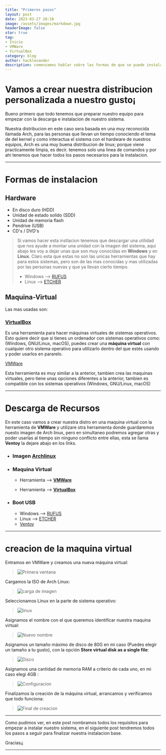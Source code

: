 ```yaml
---
title: "Primeros pasos"
layout: post
date: 2023-03-27 20:10
image: /assets/images/markdown.jpg
headerImage: false
star: true
tag:
- Inicio
- VMWare
- VirtualBox
category: blog
author: hacklexander
description: comenzamos hablar sobre las formas de que se puede instalar la imagen de Arch
---
```




# Vamos a crear nuestra distribucion personalizada a nuestro gusto¡

Bueno primero que todo tenemos que preparar nuestro equipo para empezar con la descarga e instalacion de nuestro sistema.

Nuestra distribucion en este caso sera basada en una muy reconocida llamada Arch, para las personas que llevan un tiempo conociendo el tema de del kernel y como interactua el sistema con el hardware de nuestros equipos, Arch es una muy buena distribucion de linux; porque viene practicamente limpia, es decir. tenemos solo una linea de comandos y por ahi tenemos que hacer todos los pasos necesarios para la instalacion.

---
# Formas de instalacion

## Hardware
- En disco duro (HDD)
- Unidad de estado solido (SDD)
- Unidad de memoria flash
- Pendrive (USB)
- CD's / DVD's

>Si vamos hacer esta instlacion tenemos que descargar una utilidad que nos ayude a montar una unidad con la imagen del sistema, aqui abajo les voy a dejar unas que son muy conocidas en **Windows** y en **Linux**.
Claro esta que estas no son las unicas herramientas que hay para estos sistemas, pero son de las mas conocidas y mas utilizadas por las personas nuevas y que ya llevan cierto tiempo.
>- Windows --> [RUFUS](https://rufus.ie/es/)
>- Linux --> [ETCHER](https://www.balena.io/etcher)

## Maquina-Virtual
Las mas usadas son:

### [VirtualBox](https://www.virtualbox.org/)

Es una herramienta para hacer máquinas virtuales de sistemas operativos. Esto quiere decir que si tienes un ordenador con sistemas operativos como: (Windows, GNU/Linux, macOS), puedes crear una **máquina virtual** con cualquier otro sistema operativo para utilizarlo dentro del que estés usando y poder usarlos en pararelo.

[VMWare](https://www.vmware.com/)

Esta herramienta es muy similar a la anterior, tambien crea las maquinas virtuales, pero tiene unas opciones diferentes a la anterior, tambien es compatible con los sistemas operativos (Windows, GNU/Linux, macOS)

---

# Descarga de Recursos

En este caso vamos a crear nuestra distro en una maquina virtual con la herramienta de **VMWare** y utilizare otra herramienta donde guardaremos nuesto imagen de Arch linux, pero en simultaneo podremos agregar otras y poder usarlas al tiempo sin ninguno conflicto entre ellas, esta se llama **Ventoy** la dejare abajo en los links.

- ### Imagen [Archlinux](https://archlinux.org/download/)


- ### Maquina Virtual

    - Herramienta --> [**VMWare**](https://customerconnect.vmware.com/downloads/details?downloadGroup=WKST-PLAYER-1701&productId=1377&rPId=100675)

    - Herramienta --> [**VirtualBox**](https://www.virtualbox.org/wiki/Downloads)

- ### Boot USB
    - Windows --> [RUFUS](https://rufus.ie/downloads/)
    - Linux --> [ETCHER](https://www.balena.io/)
    - [Ventoy](https://www.ventoy.net/en/download.html)


---
# creacion de la maquina virtual

Entramos en VMWare y creamos una nueva máquina virtual:


>![Primera ventana]({{site.url}}/{{site.arch}}01.png)

Cargamos la ISO de Arch Linux:


>![carga de imagen]({{site.url}}/{{site.arch}}02.png)

Seleccionamos Linux en la parte de sistema operativo:


>![linux]({{site.url}}/{{site.arch}}03.png)

Asignamos el nombre con el que queremos identificar nuestra maquina virtual:


>![Nuevo nombre]({{site.url}}/{{site.arch}}04.png)

Asignamos un tamaño máximo de disco de 80G en mi caso (Puedes elegir un tamaño a tu gusto), con la opción **Store virtual disk as a single file**:

>![Disco]({{site.url}}/{{site.arch}}05.png)

Asignamos una cantidad de memoria RAM a criterio de cada uno, en mi caso elegi 4GB :

>![Configuracion]({{site.url}}/{{site.arch}}06.png)

Finalizamos la creación de la máquina virtual, arrancamos y verificamos que todo funciona:

>![Final de creacion]({{site.url}}/{{site.arch}}07.png)

---


Como pudimos ver, en este post nombramos todos los requisitos para empezar a instalar nuestro sistema, en el siguiente post tendremos todos los pasos a seguir para finalizar nuestra instalacion base.

Gracias¡¡

---



